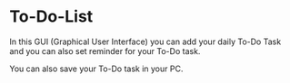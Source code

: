 # To-Do-List

In this GUI (Graphical User Interface) you can add your daily To-Do Task and you can also set reminder for your To-Do task.

You can also save your To-Do task in your PC.


